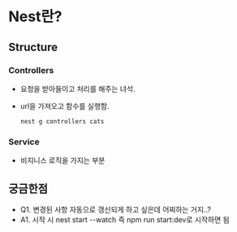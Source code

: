 # Nest란?

## Structure

### Controllers
- 요청을 받아들이고 처리를 해주는 녀석.
- url을 가져오고 함수를 실행함.

  `nest g controllers cats`


### Service
- 비지니스 로직을 가지는 부분


## 궁금한점
- Q1. 변경된 사항 자동으로 갱신되게 하고 싶은데 어찌하는 거지..?
- A1. 시작 시 nest start --watch 즉 npm run start:dev로 시작하면 됨